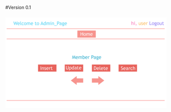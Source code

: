 #Version 0.1

<h3 align="center">
  <img src="rifat/php v0.1/Web Mock f.png" alt="Web Mock" />
</h3>
